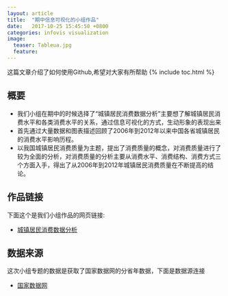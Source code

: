```yaml
---
layout: article
title:  "期中信息可视化的小组作品"
date:   2017-10-25 15:45:50 +0800
categories: infovis visualization
image:
  teaser: Tableua.jpg
  feature: 
---
```

这篇文章介绍了如何使用Github,希望对大家有所帮助
{% include toc.html %}


## 概要
- 我们小组在期中的时候选择了“城镇居民消费数据分析”主要想了解城镇居民消费水平和各类消费水平的关系，通过信息可视化的方式，生动形象的表现出来
- 首先通过大量数据和图表描述回顾了2006年到2012年以来中国各省城镇居民的消费水平影响历程。
- 以我国城镇居民消费质量为主题，提出了消费质量的概念，对消费质量进行了较为全面的分析，对消费质量的分析主要从消费水平、消费结构、消费方式三个方面入手，得出了从2006年到2012年城镇居民消费质量在不断提高的结论。
## 作品链接

下面这个是我们小组作品的网页链接:</br>
- [城镇居民消费数据分析](https://chenweishan.github.io/infovis/term/index.html)

## 数据来源
这次小组专题的数据是获取了国家数据网的分省年数据，下面是数据源连接</br>
- [国家数据网](http://data.stats.gov.cn/easyquery.htm?cn=E0103)
